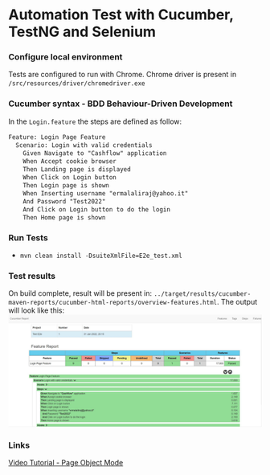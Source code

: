 # Automation Test with Cucumber, TestNG and Selenium

### Configure local environment
Tests are configured to run with Chrome. Chrome driver is present in `/src/resources/driver/chromedriver.exe`

### Cucumber syntax - BDD Behaviour-Driven Development
In the `Login.feature` the steps are defined as follow:
```
Feature: Login Page Feature
  Scenario: Login with valid credentials
    Given Navigate to "Cashflow" application
    When Accept cookie browser
    Then Landing page is displayed
    When Click on Login button
    Then Login page is shown
    When Inserting username "ermalaliraj@yahoo.it"
    And Password "Test2022"
    And Click on Login button to do the login
    Then Home page is shown

```
    
### Run Tests
- `mvn clean install -DsuiteXmlFile=E2e_test.xml`

### Test results
On build complete, result will be present in: `../target/results/cucumber-maven-reports/cucumber-html-reports/overview-features.html`.
The output will look like this:  ![Cucumber Result](resources/img/cucumber_result.JPG)


### Links
[Video Tutorial - Page Object Mode](https://www.youtube.com/watch?v=LxJzeiTQGoE)

